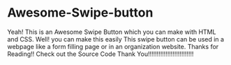 # Awesome-Swipe-button
Yeah! This is an Awesome Swipe Button which you can make with HTML and CSS.
Well! you can make this easily
This swipe button can be used in a webpage like a form filling page or in an organization website.
Thanks for Reading!!
Check out the Source Code
Thank You!!!!!!!!!!!!!!!!!!!!!!!!!!
